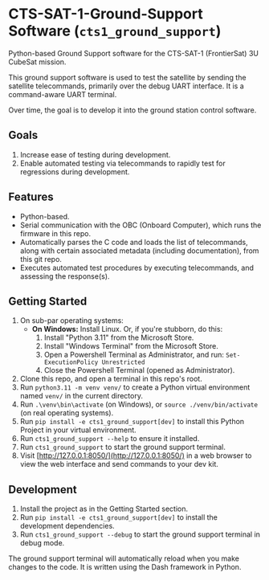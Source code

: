 # CTS-SAT-1-Ground-Support Software (`cts1_ground_support`)

Python-based Ground Support software for the CTS-SAT-1 (FrontierSat) 3U CubeSat mission.

This ground support software is used to test the satellite by sending the satellite telecommands,
primarily over the debug UART interface. It is a command-aware UART terminal.

Over time, the goal is to develop it into the ground station control software.

## Goals

1. Increase ease of testing during development.
2. Enable automated testing via telecommands to rapidly test for regressions during development.

## Features

* Python-based.
* Serial communication with the OBC (Onboard Computer), which runs the firmware in this repo.
* Automatically parses the C code and loads the list of telecommands, along with certain associated metadata (including documentation), from this git repo.
* Executes automated test procedures by executing telecommands, and assessing the response(s).

## Getting Started

1. On sub-par operating systems:
    * **On Windows:** Install Linux. Or, if you're stubborn, do this:
        1. Install "Python 3.11" from the Microsoft Store.
        2. Install "Windows Terminal" from the Microsoft Store.
        3. Open a Powershell Terminal as Administrator, and run: `Set-ExecutionPolicy Unrestricted`
        4. Close the Powershell Terminal (opened as Administrator).
2. Clone this repo, and open a terminal in this repo's root.
3. Run `python3.11 -m venv venv/` to create a Python virtual environment named `venv/` in the current directory.
4. Run `.\venv\bin\activate` (on Windows), or `source ./venv/bin/activate` (on real operating systems).
5. Run `pip install -e cts1_ground_support[dev]` to install this Python Project in your virtual environment.
6. Run `cts1_ground_support --help` to ensure it installed.
7. Run `cts1_ground_support` to start the ground support terminal.
8. Visit [http://127.0.0.1:8050/](http://127.0.0.1:8050/) in a web browser to view the web interface and send commands to your dev kit.

## Development

1. Install the project as in the Getting Started section.
2. Run `pip install -e cts1_ground_support[dev]` to install the development dependencies.
3. Run `cts1_ground_support --debug` to start the ground support terminal in debug mode.

The ground support terminal will automatically reload when you make changes to the code. It is written using the Dash framework in Python.
